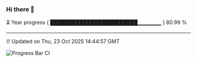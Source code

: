 ### Hi there 👋

⏳ Year progress { ████████████████████████▁▁▁▁▁▁ } 80.99 %

---

⏰ Updated on Thu, 23 Oct 2025 14:44:57 GMT

![Progress Bar CI](https://github.com/IshwaranRudhara/GIT-ACTION/workflows/Progress%20Bar%20CI/badge.svg)
